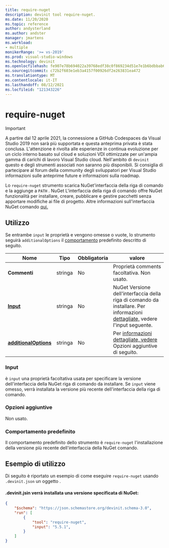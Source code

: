 ```yaml
---
title: require-nuget
description: devinit tool require-nuget.
ms.date: 11/20/2020
ms.topic: reference
author: andysterland
ms.author: andster
manager: jmartens
ms.workload:
- multiple
monikerRange: '>= vs-2019'
ms.prod: visual-studio-windows
ms.technology: devinit
ms.openlocfilehash: fe907e78b694022a39768edf38c0f869234d51e7e1b6bdbbab62b1c797ac682d
ms.sourcegitcommit: c72b2f603e1eb3a4157f00926df2e263831ea472
ms.translationtype: MT
ms.contentlocale: it-IT
ms.lasthandoff: 08/12/2021
ms.locfileid: "121343226"
---
```

# <a name="require-nuget"></a>require-nuget

> [!IMPORTANT]
> A partire dal 12 aprile 2021, la connessione a GitHub Codespaces da Visual Studio 2019 non sarà più supportata e questa anteprima privata è stata conclusa. L'attenzione è rivolta alle esperienze in continua evoluzione per un ciclo interno basato sul cloud e soluzioni VDI ottimizzate per un'ampia gamma di carichi di lavoro Visual Studio cloud. Nell'ambito di `devinit` questo e degli strumenti associati non saranno più disponibili. Si consiglia di partecipare al forum della community degli sviluppatori per Visual Studio informazioni sulle anteprime future e informazioni sulla roadmap.

Lo `require-nuget` strumento scarica NuGet'interfaccia della riga di comando e la aggiunge a `PATH` . NuGet L'interfaccia della riga di comando offre NuGet funzionalità per installare, creare, pubblicare e gestire pacchetti senza apportare modifiche ai file di progetto. Altre informazioni sull'interfaccia NuGet comando [qui.](/nuget/reference/nuget-exe-cli-reference)

## <a name="usage"></a>Utilizzo

Se entrambe `input` le proprietà e vengono omesse o vuote, lo strumento seguirà `additionalOptions` il [comportamento](#default-behavior) predefinito descritto di seguito.

| Nome                                             | Tipo   | Obbligatoria | valore                                                                                |
|--------------------------------------------------|--------|----------|--------------------------------------------------------------------------------------|
| **Commenti**                                     | stringa | No       | Proprietà comments facoltativa. Non usato.                                                |
| [**Input**](#input)                              | stringa | No       | NuGet Versione dell'interfaccia della riga di comando da installare. Per informazioni [dettagliate,](#input) vedere l'input seguente. |
| [**additionalOptions**](#additional-options)     | stringa | No       | Per [informazioni dettagliate, vedere](#additional-options) Opzioni aggiuntive di seguito.                     |

### <a name="input"></a>Input

è `input` una proprietà facoltativa usata per specificare la versione dell'interfaccia della NuGet riga di comando da installare. Se `input` viene omesso, verrà installata la versione più recente dell'interfaccia della riga di comando.

### <a name="additional-options"></a>Opzioni aggiuntive

Non usato.

### <a name="default-behavior"></a>Comportamento predefinito

Il comportamento predefinito dello strumento è `require-nuget` l'installazione della versione più recente dell'interfaccia della NuGet comando.

## <a name="example-usage"></a>Esempio di utilizzo
Di seguito è riportato un esempio di come eseguire `require-nuget` usando `.devinit.json` un oggetto .

#### <a name="devinitjson-that-will-install-a-specified-version-of-nuget"></a>.devinit.jsin verrà installata una versione specificata di NuGet:
```json
{
    "$schema": "https://json.schemastore.org/devinit.schema-3.0",
    "run": [
        {
            "tool": "require-nuget",
            "input": "5.5.1",
        }
    ]
}
```